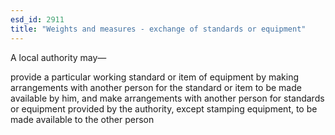 ```yaml
---
esd_id: 2911
title: "Weights and measures - exchange of standards or equipment"
---
```


A local authority may—

provide a particular working standard or item of equipment by making arrangements with another person for the standard or item to be made available by him, and
make arrangements with another person for standards or equipment provided by the authority,  except stamping equipment, to be made available to the other person

